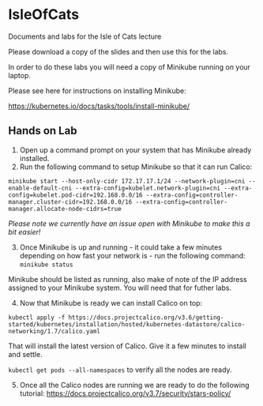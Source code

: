 # IsleOfCats
Documents and labs for the Isle of Cats lecture

Please download a copy of the slides and then use this for the labs.

In order to do these labs you will need a copy of Minikube running on your laptop.

Please see here for instructions on installing Minikube:

https://kubernetes.io/docs/tasks/tools/install-minikube/

## Hands on Lab

1. Open up a command prompt on your system that has Minikube already installed.
2. Run the following command to setup Minikube so that it can run Calico:

`minikube start --host-only-cidr 172.17.17.1/24 --network-plugin=cni --enable-default-cni --extra-config=kubelet.network-plugin=cni --extra-config=kubelet.pod-cidr=192.168.0.0/16 --extra-config=controller-manager.cluster-cidr=192.168.0.0/16 --extra-config=controller-manager.allocate-node-cidrs=true`

*Please note we currently have an issue open with Minikube to make this a bit easier!*

3. Once Minikube is up and running - it could take a few minutes depending on how fast your network is - run the following command:
`minikube status`

Minikube should be listed as running, also make of note of the IP address assigned to your Minikube system. You will need that for futher labs.

4. Now that Minikube is ready we can install Calico on top:

`kubectl apply -f https://docs.projectcalico.org/v3.6/getting-started/kubernetes/installation/hosted/kubernetes-datastore/calico-networking/1.7/calico.yaml`

That will install the latest version of Calico. Give it a few minutes to install and settle. 

`kubectl get pods --all-namespaces` to verify all the nodes are ready.

5. Once all the Calico nodes are running we are ready to do the following tutorial:
https://docs.projectcalico.org/v3.7/security/stars-policy/

